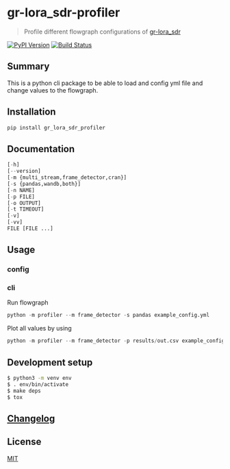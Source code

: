 # gr-lora_sdr-profiler



> Profile different flowgraph configurations of [gr-lora_sdr](https://github.com/martynvdijke/gr-lora_sdr)

[![PyPI Version][pypi-image]][pypi-url]
[![Build Status][build-image]][build-url]

## Summary
This is a python cli package to be able to load and config yml file and change values to the flowgraph.
## Installation

```sh
pip install gr_lora_sdr_profiler
```
## Documentation

```python
[-h] 
[--version] 
[-m {multi_stream,frame_detector,cran}] 
[-s {pandas,wandb,both}] 
[-n NAME] 
[-p FILE] 
[-o OUTPUT] 
[-t TIMEOUT] 
[-v] 
[-vv] 
FILE [FILE ...]
```

## Usage

### config

### cli
Run flowgraph 
```python
python -m profiler --m frame_detector -s pandas example_config.yml 
```
Plot all values by using 
```python
python -m profiler --m frame_detector -p results/out.csv example_config.yml 
```

## Development setup

```sh
$ python3 -m venv env
$ . env/bin/activate
$ make deps
$ tox
```
## [Changelog](CHANGELOG.md)

## License

[MIT](https://choosealicense.com/licenses/mit/)

<!-- Badges -->

[pypi-image]: https://img.shields.io/pypi/v/gr_lora_sdr_profiler
[pypi-url]: https://pypi.org/project/gr_lora_sdr_profiler/
[build-image]: https://github.com/martynvdijke/gr-lora_sdr-profiler/actions/workflows/build.yml/badge.svg
[build-url]: https://github.com/martynvdijke/gr-lora_sdr-profiler/actions/workflows/build.yml